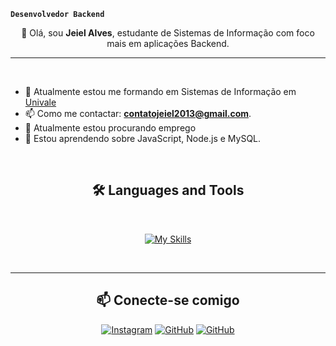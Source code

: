 **`Desenvolvedor Backend`**
<p align="center">
👋 Olá, sou <strong>Jeiel Alves</strong>, estudante de Sistemas de Informação com foco mais em aplicações Backend.
</p>
<hr>
<br>

- 🔭 Atualmente estou me formando em Sistemas de Informação em [Univale](https://univale.br)
- 📫 Como me contactar: **contatojeiel2013@gmail.com**.
- 🚀  Atualmente estou procurando emprego
- 🧠  Estou aprendendo sobre JavaScript, Node.js e MySQL.

<br>

<div align = "center">

<h2 align="center">🛠️ Languages and Tools</h2>
<br>

<!--[![My Skills](https://skillicons.dev/icons?i=javascript,typescript,react,python,nodejs,cs,java,windows,vscode,figma)](https://skillicons.dev)-->
[![My Skills](https://skillicons.dev/icons?i=html,css,javascript,nodejs,mysql,vscode,prisma,nestjs)](https://skillicons.dev)

<br>
<hr>

<div align = "center">

    
<h2 align="center">📫 Conecte-se comigo</h2>

[![Instagram](https://img.shields.io/badge/Instagram-E4405F?style=for-the-badge&logo=instagram&logoColor=white)](https://www.instagram.com/jeiel2013/)
[![GitHub](https://img.shields.io/badge/GitHub-100000?style=for-the-badge&logo=github&logoColor=white)](https://github.com/jeiel2013?tab=overview&from=2023-03-01&to=2023-03-07)
[![GitHub](https://img.shields.io/badge/LinkedIn-0077B5?style=for-the-badge&logo=linkedin&logoColor=white)](https://www.linkedin.com/in/jeiel2013/)

</div>
